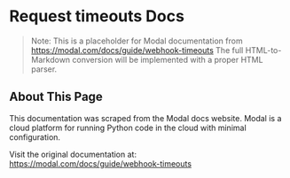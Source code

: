 # Request timeouts Docs

> Note: This is a placeholder for Modal documentation from https://modal.com/docs/guide/webhook-timeouts
> The full HTML-to-Markdown conversion will be implemented with a proper HTML parser.

## About This Page

This documentation was scraped from the Modal docs website. Modal is a cloud platform for running Python code in the cloud with minimal configuration.

Visit the original documentation at: https://modal.com/docs/guide/webhook-timeouts
